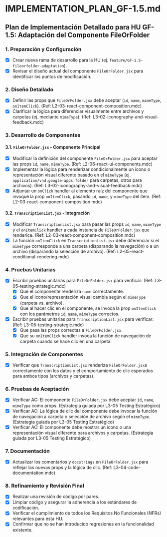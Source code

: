 # IMPLEMENTATION_PLAN_GF-1.5.md

## Plan de Implementación Detallado para HU GF-1.5: Adaptación del Componente FileOrFolder

### 1. Preparación y Configuración

- [x] Crear nueva rama de desarrollo para la HU (ej. `feature/GF-1.5-fileorfolder-adaptation`).
- [x] Revisar el diseño actual del componente `FileOrFolder.jsx` para identificar los puntos de modificación.

### 2. Diseño Detallado

- [x] Definir las props que `FileOrFolder.jsx` debe aceptar (`id`, `name`, `mimeType`, `onItemClick`). (Ref: L2-03-react-component-composition.mdc)
- [x] Clarificar la lógica para diferenciar visualmente entre archivos y carpetas (ej. mediante `mimeType`). (Ref: L3-02-iconography-and-visual-feedback.mdc)

### 3. Desarrollo de Componentes

#### 3.1. `FileOrFolder.jsx` - Componente Principal

- [x] Modificar la definición del componente `FileOrFolder.jsx` para aceptar las props `id`, `name`, `mimeType`. (Ref: L2-06-react-ui-components.mdc)
- [x] Implementar la lógica para renderizar condicionalmente un icono o representación visual diferente basado en el `mimeType` (ej. `application/vnd.google-apps.folder` para carpetas, otros para archivos). (Ref: L3-02-iconography-and-visual-feedback.mdc)
- [x] Adjuntar un `onClick` handler al elemento raíz del componente que invoque la prop `onItemClick`, pasando `id`, `name`, y `mimeType` del ítem. (Ref: L2-03-react-component-composition.mdc)

#### 3.2. `TranscriptionList.jsx` - Integración

- [x] Modificar `TranscriptionList.jsx` para pasar las props `id`, `name`, `mimeType` y el `onItemClick` handler a cada instancia de `FileOrFolder.jsx` que renderice. (Ref: L2-03-react-component-composition.mdc)
- [x] La función `onItemClick` en `TranscriptionList.jsx` debe diferenciar si el `mimeType` corresponde a una carpeta (disparando la navegación) o a un archivo (disparando la selección de archivo). (Ref: L2-05-react-conditional-rendering.mdc)

### 4. Pruebas Unitarias

- [x] Escribir pruebas unitarias para `FileOrFolder.jsx` para verificar: (Ref: L3-05-testing-strategic.mdc)
    - [x] Que el componente renderiza `name` correctamente.
    - [x] Que el icono/representación visual cambia según el `mimeType` (carpeta vs. archivo).
    - [x] Que al hacer clic en el componente, se invoca la prop `onItemClick` con los parámetros `id`, `name`, `mimeType` correctos.
- [x] Escribir pruebas unitarias para `TranscriptionList.jsx` para verificar: (Ref: L3-05-testing-strategic.mdc)
    - [x] Que pasa las props correctas a `FileOrFolder.jsx`.
    - [x] Que su `onItemClick` handler invoca la función de navegación de carpeta cuando se hace clic en una carpeta.

### 5. Integración de Componentes

- [x] Verificar que `TranscriptionList.jsx` renderiza `FileOrFolder.jsx`s correctamente con los datos y el comportamiento de clic esperados para ambos tipos (archivos y carpetas).

### 6. Pruebas de Aceptación

- [x] Verificar AC: El componente `FileOrFolder.jsx` debe aceptar `id`, `name`, `mimeType` como props. (Estrategia guiada por L3-05 Testing Estratégico)
- [x] Verificar AC: La lógica de clic del componente debe invocar la función de navegación a carpeta o selección de archivo según el `mimeType`. (Estrategia guiada por L3-05 Testing Estratégico)
- [x] Verificar AC: El componente debe mostrar un icono o una representación visual diferente para archivos y carpetas. (Estrategia guiada por L3-05 Testing Estratégico)

### 7. Documentación

- [x] Actualizar los comentarios y `docstrings` en `FileOrFolder.jsx` para reflejar las nuevas props y la lógica de clic. (Ref: L3-04-code-documentation.mdc)

### 8. Refinamiento y Revisión Final

- [x] Realizar una revisión de código por pares.
- [x] Limpiar código y asegurar la adherencia a los estándares de codificación.
- [x] Verificar el cumplimiento de todos los Requisitos No Funcionales (NFRs) relevantes para esta HU.
- [x] Confirmar que no se han introducido regresiones en la funcionalidad existente.
